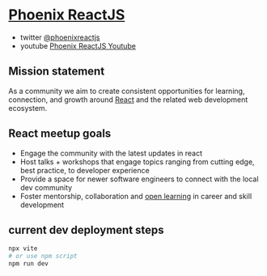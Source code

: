 # [Phoenix ReactJS](https://www.meetup.com/phoenix-reactjs/)

- twitter [@phoenixreactjs](https://twitter.com/phoenixreactjs)
- youtube [Phoenix ReactJS Youtube](https://www.youtube.com/@phoenixreactjs8978)

## Mission statement

As a community we aim to create consistent opportunities for learning, connection, and growth around [React](https://react.dev/) and the related web development ecosystem.

## React meetup goals

- Engage the community with the latest updates in react
- Host talks + workshops that engage topics ranging from cutting edge, best practice, to developer experience
- Provide a space for newer software engineers to connect with the local dev community
- Foster mentorship, collaboration and [open learning](https://en.wikipedia.org/wiki/Open_learning) in career and skill development

## current dev deployment steps

```bash
npx vite
# or use npm script
npm run dev
```
